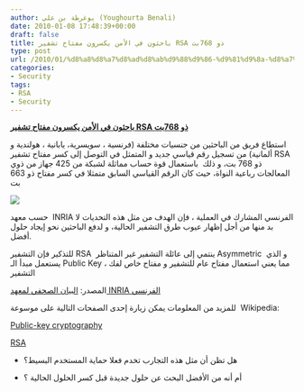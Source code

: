 ```yaml
---
author: يوغرطة بن علي (Youghourta Benali)
date: 2010-01-08 17:48:39+00:00
draft: false
title: باحثون في الأمن يكسرون مفتاح تشفير RSA ذو 768بت
type: post
url: /2010/01/%d8%a8%d8%a7%d8%ad%d8%ab%d9%88%d9%86-%d9%81%d9%8a-%d8%a7%d9%84%d8%a3%d9%85%d9%86-%d9%8a%d9%83%d8%b3%d8%b1%d9%88%d9%86-%d9%85%d9%81%d8%aa%d8%a7%d8%ad-%d8%aa%d8%b4%d9%81%d9%8a%d8%b1-rsa-%d8%b0%d9%88-768/
categories:
- Security
tags:
- RSA
- Security
---
```


[**باحثون في الأمن يكسرون مفتاح تشفير RSA ذو 768بت**](https://www.it-scoop.com/2010/01/%d8%a8%d8%a7%d8%ad%d8%ab%d9%88%d9%86-%d9%81%d9%8a-%d8%a7%d9%84%d8%a3%d9%85%d9%86-%d9%8a%d9%83%d8%b3%d8%b1%d9%88%d9%86-%d9%85%d9%81%d8%aa%d8%a7%d8%ad-%d8%aa%d8%b4%d9%81%d9%8a%d8%b1-rsa-%d8%b0%d9%88-768/)


استطاع فريق من الباحثين من جنسيات مختلفة (فرنسية ، سويسرية، يابانية ، هولندية و ألمانية) من تسجيل رقم قياسي جديد و المتمثل في التوصل إلى كسر مفتاح تشفير RSA ذو 768 بت، و ذلك  باستعمال قوة حساب مماثلة لشبكة من 425 جهاز من ذوي المعالجات رباعية النواة، حيث كان الرقم القياسي السابق متمثلا في كسر مفتاح ذو 663 بت

[![](https://www.it-scoop.com/wp-content/uploads/2010/01/key.jpg)
](https://www.it-scoop.com/2010/01/%d8%a8%d8%a7%d8%ad%d8%ab%d9%88%d9%86-%d9%81%d9%8a-%d8%a7%d9%84%d8%a3%d9%85%d9%86-%d9%8a%d9%83%d8%b3%d8%b1%d9%88%d9%86-%d9%85%d9%81%d8%aa%d8%a7%d8%ad-%d8%aa%d8%b4%d9%81%d9%8a%d8%b1-rsa-%d8%b0%d9%88-768/)

حسب معهد  INRIA الفرنسي المشارك في العملية ، فإن الهدف من مثل هذه التحديات لا بد منها من أجل إظهار عيوب طرق التشفير الحالية، و لدفع الباحثين نحو إيجاد حلول أفضل.

للتذكير فإن التشفير RSA  ينتمي إلى عائلة التشفير غير المتناظر Asymmetric  و الذي يستعمل مبدأ الـ Public Key ، مما يعني استعمال مفتاح عام للتشفير و مفتاح خاص لفك التشفير

المصدر: [البيان الصحفي لمعهد INRIA الفرنسي](http://www.inria.fr/actualites/espace-presse/cp/pre210.fr.html)

للمزيد من المعلومات يمكن زيارة إحدى الصفحات التالية على موسوعة  Wikipedia:

[Public-key cryptography](http://en.wikipedia.org/wiki/Public-key_cryptography)

[RSA](http://en.wikipedia.org/wiki/RSA)

- هل تظن أن مثل هذه التجارب تخدم فعلا حماية المستخدم البسيط؟

- أم أنه من الأفضل البحث عن حلول جديدة قبل كسر الحلول الحالية ؟
